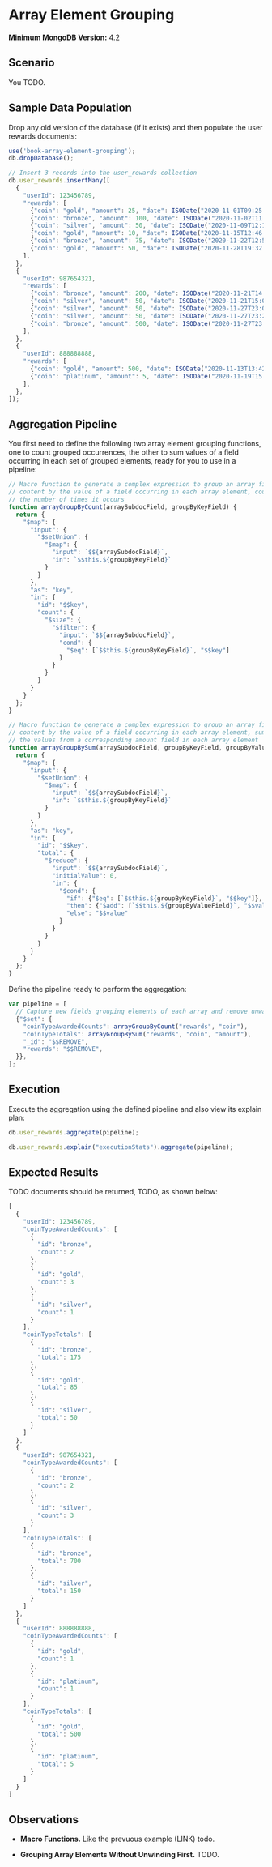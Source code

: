 # Array Element Grouping

__Minimum MongoDB Version:__ 4.2


## Scenario

You TODO.


## Sample Data Population

Drop any old version of the database (if it exists) and then populate the user rewards documents:

```javascript
use('book-array-element-grouping');
db.dropDatabase();

// Insert 3 records into the user_rewards collection
db.user_rewards.insertMany([
  {
    "userId": 123456789,
    "rewards": [
      {"coin": "gold", "amount": 25, "date": ISODate("2020-11-01T09:25:23Z")},
      {"coin": "bronze", "amount": 100, "date": ISODate("2020-11-02T11:32:56Z")},
      {"coin": "silver", "amount": 50, "date": ISODate("2020-11-09T12:11:58Z")},
      {"coin": "gold", "amount": 10, "date": ISODate("2020-11-15T12:46:40Z")},
      {"coin": "bronze", "amount": 75, "date": ISODate("2020-11-22T12:57:01Z")},
      {"coin": "gold", "amount": 50, "date": ISODate("2020-11-28T19:32:33Z")},
    ],
  },
  {
    "userId": 987654321,
    "rewards": [
      {"coin": "bronze", "amount": 200, "date": ISODate("2020-11-21T14:35:56Z")},
      {"coin": "silver", "amount": 50, "date": ISODate("2020-11-21T15:02:48Z")},
      {"coin": "silver", "amount": 50, "date": ISODate("2020-11-27T23:04:32Z")},
      {"coin": "silver", "amount": 50, "date": ISODate("2020-11-27T23:29:47Z")},
      {"coin": "bronze", "amount": 500, "date": ISODate("2020-11-27T23:56:14Z")},
    ],
  },
  {
    "userId": 888888888,
    "rewards": [
      {"coin": "gold", "amount": 500, "date": ISODate("2020-11-13T13:42:18Z")},
      {"coin": "platinum", "amount": 5, "date": ISODate("2020-11-19T15:02:53Z")},
    ],
  },
]);
```


## Aggregation Pipeline

You first need to define the following two array element grouping functions, one to count grouped occurrences, the other to sum values of a field occurring in each set of grouped elements, ready for you to use in a pipeline:

```javascript
// Macro function to generate a complex expression to group an array field's
// content by the value of a field occurring in each array element, counting
// the number of times it occurs
function arrayGroupByCount(arraySubdocField, groupByKeyField) {
  return {
    "$map": {
      "input": {
        "$setUnion": {
          "$map": {
            "input": `$${arraySubdocField}`,
            "in": `$$this.${groupByKeyField}`
          }
        }
      },
      "as": "key",
      "in": {
        "id": "$$key",
        "count": {
          "$size": {
            "$filter": {
              "input": `$${arraySubdocField}`,
              "cond": {
                "$eq": [`$$this.${groupByKeyField}`, "$$key"]
              }
            }
          }
        }
      }
    }
  };
}

// Macro function to generate a complex expression to group an array field's
// content by the value of a field occurring in each array element, summing
// the values from a corresponding amount field in each array element
function arrayGroupBySum(arraySubdocField, groupByKeyField, groupByValueField) {
  return {
    "$map": {
      "input": {
        "$setUnion": {
          "$map": {
            "input": `$${arraySubdocField}`,
            "in": `$$this.${groupByKeyField}`
          }
        }
      },
      "as": "key",
      "in": {
        "id": "$$key",
        "total": {
          "$reduce": {
            "input": `$${arraySubdocField}`,
            "initialValue": 0,
            "in": {
              "$cond": { 
                "if": {"$eq": [`$$this.${groupByKeyField}`, "$$key"]},
                "then": {"$add": [`$$this.${groupByValueField}`, "$$value"]},  
                "else": "$$value"  
              }            
            }            
          }
        }
      }
    }
  };
}
```

Define the pipeline ready to perform the aggregation:

```javascript
var pipeline = [
  // Capture new fields grouping elements of each array and remove unwanted fields
  {"$set": {
    "coinTypeAwardedCounts": arrayGroupByCount("rewards", "coin"),
    "coinTypeTotals": arrayGroupBySum("rewards", "coin", "amount"),
    "_id": "$$REMOVE",
    "rewards": "$$REMOVE",
  }},
];
```


## Execution

Execute the aggregation using the defined pipeline and also view its explain plan:

```javascript
db.user_rewards.aggregate(pipeline);
```

```javascript
db.user_rewards.explain("executionStats").aggregate(pipeline);
```


## Expected Results

TODO documents should be returned, TODO, as shown below:

```javascript
[
  {
    "userId": 123456789,
    "coinTypeAwardedCounts": [
      {
        "id": "bronze",
        "count": 2
      },
      {
        "id": "gold",
        "count": 3
      },
      {
        "id": "silver",
        "count": 1
      }
    ],
    "coinTypeTotals": [
      {
        "id": "bronze",
        "total": 175
      },
      {
        "id": "gold",
        "total": 85
      },
      {
        "id": "silver",
        "total": 50
      }
    ]
  },
  {
    "userId": 987654321,
    "coinTypeAwardedCounts": [
      {
        "id": "bronze",
        "count": 2
      },
      {
        "id": "silver",
        "count": 3
      }
    ],
    "coinTypeTotals": [
      {
        "id": "bronze",
        "total": 700
      },
      {
        "id": "silver",
        "total": 150
      }
    ]
  },
  {
    "userId": 888888888,
    "coinTypeAwardedCounts": [
      {
        "id": "gold",
        "count": 1
      },
      {
        "id": "platinum",
        "count": 1
      }
    ],
    "coinTypeTotals": [
      {
        "id": "gold",
        "total": 500
      },
      {
        "id": "platinum",
        "total": 5
      }
    ]
  }
]
```


## Observations

 * __Macro Functions.__ Like the prevuous example (LINK) todo.

 * __Grouping Array Elements Without Unwinding First.__ TODO.

